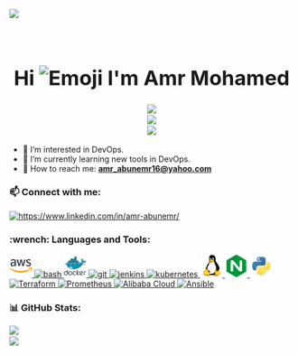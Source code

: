 [![](https://visitcount.itsvg.in/api?id=amrabunemr98&icon=7&color=0)](https://visitcount.itsvg.in)

<div align="center">
  <br>
  <h1 style="font-weight: bold; font-size: 36px;">Hi <img src="https://github.com/amrabunemr98/amrabunemr98/assets/128842547/5a111529-dd38-4175-9ac6-a749b715150f" alt="Emoji" width="30" height="30"> I'm Amr Mohamed</h1>
</div>



<div align="center">
<img src="https://readme-typing-svg.demolab.com?font=Fira+Code&pause=500&color=5B48FB&center=true&multiline=true&width=435&lines=I'm+a+passionate+DevOps+Engineer">
</div>


<div align="center">
<img src="https://github.com/amrabunemr98/amrabunemr98/assets/128842547/a4385408-a892-4c68-a062-d8f2b86a6178">
</div>

<div align="center">
<img src="https://github.com/amrabunemr98/amrabunemr98/assets/128842547/98b8e6eb-e1fa-4004-b423-58791883f5b1">
</div>



- 👀 I’m interested in DevOps.
- 🌱 I’m currently learning new tools in DevOps.
- 📧 How to reach me:  **amr_abunemr16@yahoo.com**

<h3 align="left">📫 Connect with me:</h3>
<p align="left">
<a href="https://linkedin.com/in/https://www.linkedin.com/in/amr-abunemr/" target="blank"><img align="center" src="https://raw.githubusercontent.com/rahuldkjain/github-profile-readme-generator/master/src/images/icons/Social/linked-in-alt.svg" alt="https://www.linkedin.com/in/amr-abunemr/" height="30" width="40" /></a>
</p>


<h3 align="left">:wrench: Languages and Tools:</h3>
<p align="left"> <a href="https://aws.amazon.com" target="_blank" rel="noreferrer"> <img src="https://raw.githubusercontent.com/devicons/devicon/master/icons/amazonwebservices/amazonwebservices-original-wordmark.svg" alt="aws" width="40" height="40"/> </a> <a href="https://www.gnu.org/software/bash/" target="_blank" rel="noreferrer"> <img src="https://www.vectorlogo.zone/logos/gnu_bash/gnu_bash-icon.svg" alt="bash" width="40" height="40"/> </a> <a href="https://www.docker.com/" target="_blank" rel="noreferrer"> <img src="https://raw.githubusercontent.com/devicons/devicon/master/icons/docker/docker-original-wordmark.svg" alt="docker" width="40" height="40"/> </a> <a href="https://git-scm.com/" target="_blank" rel="noreferrer"> <img src="https://www.vectorlogo.zone/logos/git-scm/git-scm-icon.svg" alt="git" width="40" height="40"/> </a> <a href="https://www.jenkins.io" target="_blank" rel="noreferrer"> <img src="https://www.vectorlogo.zone/logos/jenkins/jenkins-icon.svg" alt="jenkins" width="40" height="40"/> </a> <a href="https://kubernetes.io" target="_blank" rel="noreferrer"> <img src="https://www.vectorlogo.zone/logos/kubernetes/kubernetes-icon.svg" alt="kubernetes" width="40" height="40"/> </a> <a href="https://www.linux.org/" target="_blank" rel="noreferrer"> <img src="https://raw.githubusercontent.com/devicons/devicon/master/icons/linux/linux-original.svg" alt="linux" width="40" height="40"/> </a> <a href="https://www.nginx.com" target="_blank" rel="noreferrer"> <img src="https://raw.githubusercontent.com/devicons/devicon/master/icons/nginx/nginx-original.svg" alt="nginx" width="40" height="40"/> </a> <a href="https://www.python.org" target="_blank" rel="noreferrer"> <img src="https://raw.githubusercontent.com/devicons/devicon/master/icons/python/python-original.svg" alt="python" width="40" height="40"/> </a> <a href="https://www.terraform.io/" target="_blank" rel="noreferrer"> <img src="https://img.shields.io/badge/terraform-%235835CC.svg?style=for-the-badge&logo=terraform&logoColor=white" alt="Terraform" /> </a> <a href="https://prometheus.io" target="_blank" rel="noreferrer"> <img src="https://img.shields.io/badge/Prometheus-E6522C?style=for-the-badge&logo=Prometheus&logoColor=white" alt="Prometheus" /> </a> <a href="https://www.alibabacloud.com" target="_blank" rel="noreferrer"> <img src="https://img.shields.io/badge/Alibaba%20Cloud-FF6A00?style=for-the-badge&logo=alibabacloud&logoColor=white" alt="Alibaba Cloud" /> </a> <a href="https://www.ansible.com" target="_blank" rel="noreferrer">
  <img src="https://img.shields.io/badge/Ansible-EE0000?style=flat&logo=ansible&logoColor=white" alt="Ansible" />
</a>
 </p>


### 📊 GitHub Stats:
![](https://github-readme-stats.vercel.app/api?username=amrabunemr98&theme=blue&hide_border=false&include_all_commits=true&count_private=false)<br/>
![](https://github-readme-stats.vercel.app/api/top-langs/?username=amrabunemr98&theme=whit&hide_border=false&include_all_commits=true&count_private=false&layout=compact)


